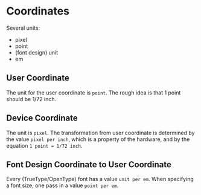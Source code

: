 # Coordinates

Several units:
- pixel
- point
- (font design) unit
- em

## User Coordinate

The unit for the user coordinate is `point`.
The rough idea is that 1 point should be 1/72 inch.

## Device Coordinate

The unit is `pixel`.
The transformation from user coordinate is determined by the value `pixel per inch`, which is a property of the hardware, and by the equation `1 point = 1/72 inch`.

## Font Design Coordinate to User Coordinate

Every (TrueType/OpenType) font has a value `unit per em`.
When specifying a font size, one pass in a value `point per em`.
